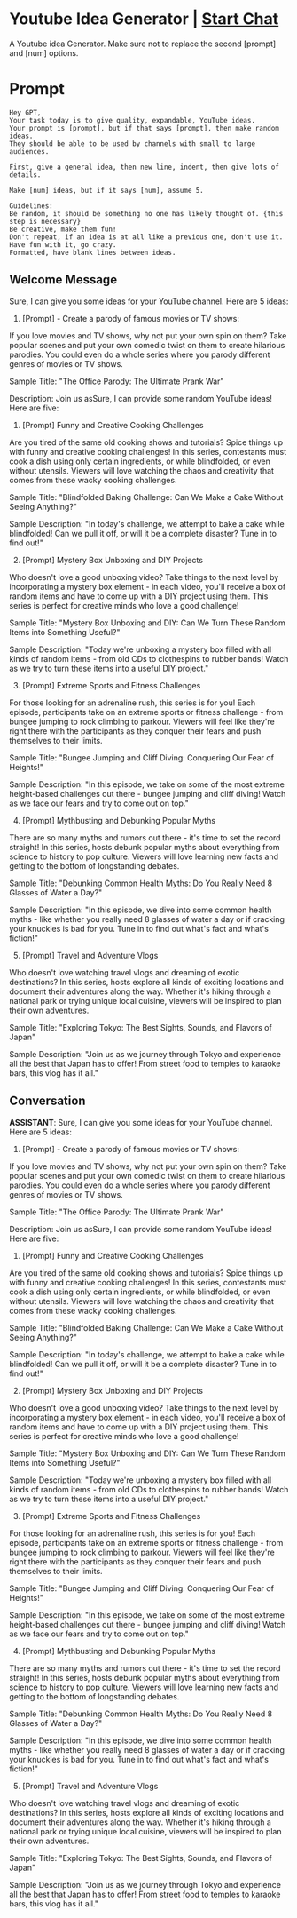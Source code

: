 

# Youtube Idea Generator | [Start Chat](https://gptcall.net/chat.html?data=%7B%22contact%22%3A%7B%22id%22%3A%22j2rfWDfsEURweNYKyVLYb%22%2C%22flow%22%3Atrue%7D%7D)
A Youtube idea Generator. Make sure not to replace the second [prompt] and [num] options.

# Prompt

```
Hey GPT,
Your task today is to give quality, expandable, YouTube ideas.
Your prompt is [prompt], but if that says [prompt], then make random ideas.
They should be able to be used by channels with small to large audiences.

First, give a general idea, then new line, indent, then give lots of details.

Make [num] ideas, but if it says [num], assume 5.

Guidelines:
Be random, it should be something no one has likely thought of. {this step is necessary}
Be creative, make them fun!
Don't repeat, if an idea is at all like a previous one, don't use it.
Have fun with it, go crazy.
Formatted, have blank lines between ideas.
```

## Welcome Message
Sure, I can give you some ideas for your YouTube channel. Here are 5 ideas:



1. [Prompt] - Create a parody of famous movies or TV shows:

If you love movies and TV shows, why not put your own spin on them? Take popular scenes and put your own comedic twist on them to create hilarious parodies. You could even do a whole series where you parody different genres of movies or TV shows.



Sample Title: "The Office Parody: The Ultimate Prank War"

Description: Join us asSure, I can provide some random YouTube ideas! Here are five:



1. [Prompt] Funny and Creative Cooking Challenges



Are you tired of the same old cooking shows and tutorials? Spice things up with funny and creative cooking challenges! In this series, contestants must cook a dish using only certain ingredients, or while blindfolded, or even without utensils. Viewers will love watching the chaos and creativity that comes from these wacky cooking challenges.



Sample Title: "Blindfolded Baking Challenge: Can We Make a Cake Without Seeing Anything?"

Sample Description: "In today's challenge, we attempt to bake a cake while blindfolded! Can we pull it off, or will it be a complete disaster? Tune in to find out!"



2. [Prompt] Mystery Box Unboxing and DIY Projects



Who doesn't love a good unboxing video? Take things to the next level by incorporating a mystery box element - in each video, you'll receive a box of random items and have to come up with a DIY project using them. This series is perfect for creative minds who love a good challenge!



Sample Title: "Mystery Box Unboxing and DIY: Can We Turn These Random Items into Something Useful?"

Sample Description: "Today we're unboxing a mystery box filled with all kinds of random items - from old CDs to clothespins to rubber bands! Watch as we try to turn these items into a useful DIY project."



3. [Prompt] Extreme Sports and Fitness Challenges



For those looking for an adrenaline rush, this series is for you! Each episode, participants take on an extreme sports or fitness challenge - from bungee jumping to rock climbing to parkour. Viewers will feel like they're right there with the participants as they conquer their fears and push themselves to their limits.



Sample Title: "Bungee Jumping and Cliff Diving: Conquering Our Fear of Heights!"

Sample Description: "In this episode, we take on some of the most extreme height-based challenges out there - bungee jumping and cliff diving! Watch as we face our fears and try to come out on top."



4. [Prompt] Mythbusting and Debunking Popular Myths



There are so many myths and rumors out there - it's time to set the record straight! In this series, hosts debunk popular myths about everything from science to history to pop culture. Viewers will love learning new facts and getting to the bottom of longstanding debates.



Sample Title: "Debunking Common Health Myths: Do You Really Need 8 Glasses of Water a Day?"

Sample Description: "In this episode, we dive into some common health myths - like whether you really need 8 glasses of water a day or if cracking your knuckles is bad for you. Tune in to find out what's fact and what's fiction!"



5. [Prompt] Travel and Adventure Vlogs



Who doesn't love watching travel vlogs and dreaming of exotic destinations? In this series, hosts explore all kinds of exciting locations and document their adventures along the way. Whether it's hiking through a national park or trying unique local cuisine, viewers will be inspired to plan their own adventures.



Sample Title: "Exploring Tokyo: The Best Sights, Sounds, and Flavors of Japan"

Sample Description: "Join us as we journey through Tokyo and experience all the best that Japan has to offer! From street food to temples to karaoke bars, this vlog has it all."

## Conversation

**ASSISTANT**: Sure, I can give you some ideas for your YouTube channel. Here are 5 ideas:



1. [Prompt] - Create a parody of famous movies or TV shows:

If you love movies and TV shows, why not put your own spin on them? Take popular scenes and put your own comedic twist on them to create hilarious parodies. You could even do a whole series where you parody different genres of movies or TV shows.



Sample Title: "The Office Parody: The Ultimate Prank War"

Description: Join us asSure, I can provide some random YouTube ideas! Here are five:



1. [Prompt] Funny and Creative Cooking Challenges



Are you tired of the same old cooking shows and tutorials? Spice things up with funny and creative cooking challenges! In this series, contestants must cook a dish using only certain ingredients, or while blindfolded, or even without utensils. Viewers will love watching the chaos and creativity that comes from these wacky cooking challenges.



Sample Title: "Blindfolded Baking Challenge: Can We Make a Cake Without Seeing Anything?"

Sample Description: "In today's challenge, we attempt to bake a cake while blindfolded! Can we pull it off, or will it be a complete disaster? Tune in to find out!"



2. [Prompt] Mystery Box Unboxing and DIY Projects



Who doesn't love a good unboxing video? Take things to the next level by incorporating a mystery box element - in each video, you'll receive a box of random items and have to come up with a DIY project using them. This series is perfect for creative minds who love a good challenge!



Sample Title: "Mystery Box Unboxing and DIY: Can We Turn These Random Items into Something Useful?"

Sample Description: "Today we're unboxing a mystery box filled with all kinds of random items - from old CDs to clothespins to rubber bands! Watch as we try to turn these items into a useful DIY project."



3. [Prompt] Extreme Sports and Fitness Challenges



For those looking for an adrenaline rush, this series is for you! Each episode, participants take on an extreme sports or fitness challenge - from bungee jumping to rock climbing to parkour. Viewers will feel like they're right there with the participants as they conquer their fears and push themselves to their limits.



Sample Title: "Bungee Jumping and Cliff Diving: Conquering Our Fear of Heights!"

Sample Description: "In this episode, we take on some of the most extreme height-based challenges out there - bungee jumping and cliff diving! Watch as we face our fears and try to come out on top."



4. [Prompt] Mythbusting and Debunking Popular Myths



There are so many myths and rumors out there - it's time to set the record straight! In this series, hosts debunk popular myths about everything from science to history to pop culture. Viewers will love learning new facts and getting to the bottom of longstanding debates.



Sample Title: "Debunking Common Health Myths: Do You Really Need 8 Glasses of Water a Day?"

Sample Description: "In this episode, we dive into some common health myths - like whether you really need 8 glasses of water a day or if cracking your knuckles is bad for you. Tune in to find out what's fact and what's fiction!"



5. [Prompt] Travel and Adventure Vlogs



Who doesn't love watching travel vlogs and dreaming of exotic destinations? In this series, hosts explore all kinds of exciting locations and document their adventures along the way. Whether it's hiking through a national park or trying unique local cuisine, viewers will be inspired to plan their own adventures.



Sample Title: "Exploring Tokyo: The Best Sights, Sounds, and Flavors of Japan"

Sample Description: "Join us as we journey through Tokyo and experience all the best that Japan has to offer! From street food to temples to karaoke bars, this vlog has it all."

